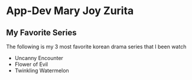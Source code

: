 # App-Dev Mary Joy Zurita
## My Favorite Series
The following is my 3 most favorite korean drama series that I been watch


- Uncanny Encounter
- Flower of Evil
- Twinkling Watermelon

  

